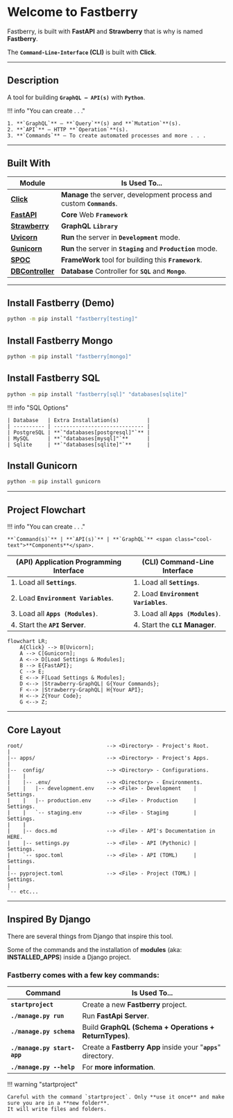 # Welcome to **Fastberry**

Fastberry, is built with **FastAPI** and **Strawberry** that is why is named **Fastberry**.

The **`Command-Line-Interface` (CLI)** is built with **Click**.

<div id="terminal-index" data-termynal></div>

---

## **Description**

A tool for building **`GraphQL — API(s)`** with **`Python`**.

!!! info "You can create . . ."

    1. **`GraphQL`** — **`Query`**(s) and **`Mutation`**(s).
    2. **`API`** — HTTP **`Operation`**(s).
    3. **`Commands`** — To create automated processes and more . . .

---

## **Built** With

| Module                                                                                | Is Used To...                                                         |
| ------------------------------------------------------------------------------------- | --------------------------------------------------------------------- |
| <a href="https://github.com/pallets/click/" target="_blank">**Click**</a>             | **Manage** the server, development process and custom **`Commands`**. |
| <a href="https://fastapi.tiangolo.com/" target="_blank">**FastAPI**</a>               | **Core** Web **`Framework`**                                          |
| <a href="https://strawberry.rocks/" target="_blank">**Strawberry**</a>                | **GraphQL** **`Library`**                                             |
| <a href="https://www.uvicorn.org/" target="_blank">**Uvicorn**</a>                    | **Run** the server in **`Development`** mode.                         |
| <a href="https://gunicorn.org/" target="_blank">**Gunicorn**</a>                      | **Run** the server in **`Staging`** and **`Production`** mode.        |
| <a href="https://pypi.org/project/spoc/" target="_blank">**SPOC**</a>                 | **FrameWork** tool for building this **`Framework`**.                 |
| <a href="https://pypi.org/project/dbcontroller/" target="_blank">**DBController**</a> | **Database** Controller for **`SQL`** and **`Mongo`**.                |

---

## Install **Fastberry** (Demo)

```sh
python -m pip install "fastberry[testing]"
```

## Install Fastberry **Mongo**

```sh
python -m pip install "fastberry[mongo]"
```

## Install Fastberry **SQL**

```sh
python -m pip install "fastberry[sql]" "databases[sqlite]"
```

!!! info "SQL Options"

    | Database   | Extra Installation(s)         |
    | ---------- | ----------------------------- |
    | PostgreSQL | **`"databases[postgresql]"`** |
    | MySQL      | **`"databases[mysql]"`**      |
    | Sqlite     | **`"databases[sqlite]"`**     |

## **Install** Gunicorn

```sh
python -m pip install gunicorn
```

---

## Project **Flowchart**

!!! info "You can create . . ."

    **`Command(s)`** | **`API(s)`** | **`GraphQL`** <span class="cool-text">**Components**</span>.

| <span class="cool-text">**(API)**</span> Application Programming Interface | <span class="cool-text">**(CLI)**</span> Command-Line Interface    |
| -------------------------------------------------------------------------- | ------------------------------------------------------------------ |
| 1. Load all **`Settings`**.                                                | 1. Load all **`Settings`**.                                        |
| 2. Load **`Environment Variables`**.                                       | 2. Load **`Environment Variables`**.                               |
| 3. Load all **`Apps (Modules)`**.                                          | 3. Load all **`Apps (Modules)`**.                                  |
| 4. Start the **`API`** <span class="cool-text">**Server**</span>.          | 4. Start the **`CLI`** <span class="cool-text">**Manager**</span>. |

```mermaid
flowchart LR;
    A{Click} --> B[Uvicorn];
    A --> C[Gunicorn];
    A <--> D[Load Settings & Modules];
    B --> E{FastAPI};
    C --> E;
    E <--> F[Load Settings & Modules];
    D <--> |Strawberry-GraphQL| G{Your Commands};
    F <--> |Strawberry-GraphQL| H{Your API};
    H <--> Z{Your Code};
    G <--> Z;
```

---

## **Core** Layout

```text
root/                           --> <Directory> - Project's Root.
|
|-- apps/                       --> <Directory> - Project's Apps.
|
|--  config/                    --> <Directory> - Configurations.
|    |
|    |-- .env/                  --> <Directory> - Environments.
|    |   |-- development.env    --> <File> - Development    | Settings.
|    |   |-- production.env     --> <File> - Production     | Settings.
|    |   `-- staging.env        --> <File> - Staging        | Settings.
|    |
|    |-- docs.md                --> <File> - API's Documentation in HERE.
|    |-- settings.py            --> <File> - API (Pythonic) | Settings.
|    `-- spoc.toml              --> <File> - API (TOML)     | Settings.
|
|-- pyproject.toml              --> <File> - Project (TOML) | Settings.
|
`-- etc...
```

---

## Inspired By **Django**

There are several things from Django that inspire this tool.

Some of the commands and the installation of **modules** (aka: **INSTALLED_APPS**) inside a Django project.

### **Fastberry** comes with a few key **commands**:

| Command                     | Is Used To...                                                  |
| --------------------------- | -------------------------------------------------------------- |
| **`startproject`**          | Create a new **Fastberry** project.                            |
| **`./manage.py run`**       | Run **FastApi Server**.                                        |
| **`./manage.py schema`**    | Build **GraphQL (Schema + Operations + ReturnTypes)**.         |
| **`./manage.py start-app`** | Create a **Fastberry App** inside your "**`apps`**" directory. |
| **`./manage.py --help`**    | For **more information**.                                      |

!!! warning "startproject"

    Careful with the command `startproject`. Only **use it once** and make sure you are in a **new folder**.
    It will write files and folders.
